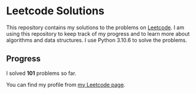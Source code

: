 # Leetcode Solutions

This repository contains my solutions to the problems on [Leetcode](https://leetcode.com/problemset/all/). I am using this repository to keep track of my progress and to learn more about algorithms and data structures. I use Python 3.10.6 to solve the problems.

## Progress

I solved **101** problems so far.

You can find my profile from [my Leetcode page](https://leetcode.com/taner_celikkiran/).
